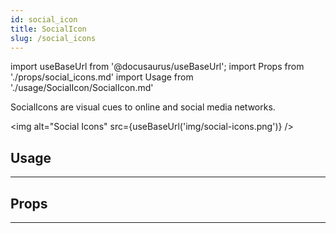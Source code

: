 ```yaml
---
id: social_icon
title: SocialIcon
slug: /social_icons
---
```


import useBaseUrl from '@docusaurus/useBaseUrl';
import Props from './props/social_icons.md'
import Usage from './usage/SocialIcon/SocialIcon.md'

SocialIcons are visual cues to online and social media networks.

<img alt="Social Icons" src={useBaseUrl('img/social-icons.png')} />

## Usage

<Usage />

---

## Props

<Props />

---
